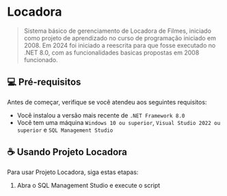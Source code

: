 # Locadora

> Sistema básico de gerenciamento de Locadora de Filmes, iniciado como projeto de aprendizado no curso de programação iniciado em 2008.
> Em 2024 foi iniciado a reescrita para que fosse executado no .NET 8.0, com as funcionalidades basicas propostas em 2008 funcionado.

## 💻 Pré-requisitos

Antes de começar, verifique se você atendeu aos seguintes requisitos:

- Você instalou a versão mais recente de `.NET Framework 8.0`
- Você tem uma máquina `Windows 10 ou superior`, `Visual Studio 2022 ou superior` e `SQL Management Studio`
## ☕ Usando Projeto Locadora

Para usar Projeto Locadora, siga estas etapas:
1. Abra o SQL Management Studio e execute o script

